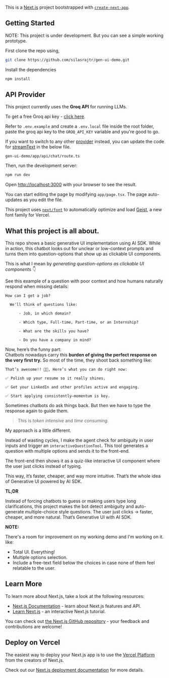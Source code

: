 This is a [Next.js](https://nextjs.org) project bootstrapped with [`create-next-app`](https://nextjs.org/docs/app/api-reference/cli/create-next-app).





## Getting Started

NOTE: This project is under development. But you can see a simple working prototype.

First clone the repo using,
```bash
git clone https://github.com/silasrajtr/gen-ui-demo.git
```
Install the dependencies
```bash
npm install
```
## API Provider

This project currently uses the **Groq API** for running LLMs. 

To get a free Groq api key - [click here](https://groq.com/).

Refer to `.env.example` and create a `.env.local` file inside the root folder, paste the groq api key to the `GROQ_API_KEY` variable and you're good to go.

If you want to switch to any other [provider](https://ai-sdk.dev/docs/foundations/providers-and-models) instead, you can update the code for [streamText](https://ai-sdk.dev/docs/reference/ai-sdk-core/stream-text#streamtext) in the below file.

```
gen-ui-demo/app/api/chat/route.ts
```

Then, run the development server:

```bash
npm run dev
```

Open [http://localhost:3000](http://localhost:3000) with your browser to see the result.

You can start editing the page by modifying `app/page.tsx`. The page auto-updates as you edit the file.

This project uses [`next/font`](https://nextjs.org/docs/app/building-your-application/optimizing/fonts) to automatically optimize and load [Geist](https://vercel.com/font), a new font family for Vercel.

## What this project is all about.
This repo shows a basic generative UI implementation using AI SDK. While in action, this chatbot looks out for unclear or low-context prompts and turns them into question-options that show up as clickable UI components.  


This is what I mean by *generating question-options as clickable UI components* 👇  


See this example of a question with poor context and how humans naturally respond when missing details:


`How can I get a job?`
```
  We'll think of questions like:

      - Job, in which domain?
      
      - Which type, Full-time, Part-time, or an Internship?
      
      - What are the skills you have?
      
      - Do you have a company in mind?

```


Now, here’s the funny part:  
Chatbots nowadays carry this **burden of giving the perfect response on the very first try.** So most of the time, they shoot back something like:


```
That’s awesome!! 🎉🔥, Here’s what you can do right now:

✅ Polish up your resume so it really shines.

✅ Get your LinkedIn and other profiles active and engaging.

✅ Start applying consistently—momentum is key.
```



Sometimes chatbots do ask things back. But then we have to type the response again to guide them.  

> This is *token intensive* and *time consuming.*


My approach is a little different. 

Instead of wasting cycles, I make the agent check for ambiguity in user inputs and trigger an `interactiveQuestionTool`. This tool generates a question with multiple options and sends it to the front-end.  

The front-end then shows it as a quiz-like interactive UI component where the user just clicks instead of typing.  

This way, it’s faster, cheaper, and way more intuitive. That’s the whole idea of Generative UI powered by AI SDK.  

**TL;DR**  


Instead of forcing chatbots to guess or making users type long clarifications, this project makes the bot detect ambiguity and auto-generate multiple-choice style questions. The user just clicks → faster, cheaper, and more natural. That’s Generative UI with AI SDK.  

**NOTE:**

There's a room for improvement on my working demo and I'm working on it. like:
- Total UI. Everything!
- Multiple options selection.
- Include a free-text field below the choices in case none of them feel relatable to the user.




## Learn More

To learn more about Next.js, take a look at the following resources:

- [Next.js Documentation](https://nextjs.org/docs) - learn about Next.js features and API.
- [Learn Next.js](https://nextjs.org/learn) - an interactive Next.js tutorial.

You can check out [the Next.js GitHub repository](https://github.com/vercel/next.js) - your feedback and contributions are welcome!

## Deploy on Vercel

The easiest way to deploy your Next.js app is to use the [Vercel Platform](https://vercel.com/new?utm_medium=default-template&filter=next.js&utm_source=create-next-app&utm_campaign=create-next-app-readme) from the creators of Next.js.

Check out our [Next.js deployment documentation](https://nextjs.org/docs/app/building-your-application/deploying) for more details.
